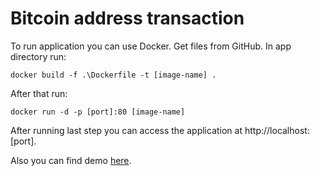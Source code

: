 # Bitcoin address transaction

To run application you can use Docker.
Get files from GitHub.
In app directory run:
```
docker build -f .\Dockerfile -t [image-name] .
```
After that run:

```
docker run -d -p [port]:80 [image-name]
```

After running last step you can access the application at http://localhost:[port].

Also you can find demo [here](https://btc-blockchain-list.netlify.app).